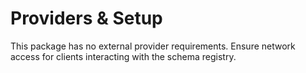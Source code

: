# Providers & Setup
This package has no external provider requirements. Ensure network access for clients interacting with the schema registry.

